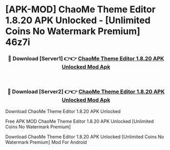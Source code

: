 # [APK-MOD] ChaoMe Theme Editor 1.8.20 APK Unlocked - [Unlimited Coins No Watermark Premium] 46z7i



<div align="center">
<h3>🔴 Download [Server1] 👉👉 <a href="https://momento.my/?title=ChaoMe_Theme_Editor_1.8.20_APK_Unlocked">ChaoMe Theme Editor 1.8.20 APK Unlocked Mod Apk</a></h3><br>

<h3>🔴 Download [Server2] 👉👉 <a href="https://momento.my/?title=ChaoMe_Theme_Editor_1.8.20_APK_Unlocked">ChaoMe Theme Editor 1.8.20 APK Unlocked Mod Apk</a></h3>
</div>



Download ChaoMe Theme Editor 1.8.20 APK Unlocked 

Free APK MOD ChaoMe Theme Editor 1.8.20 APK Unlocked [Unlimited Coins No Watermark Premium]

Download ChaoMe Theme Editor 1.8.20 APK Unlocked [Unlimited Coins No Watermark Premium] Mod For Android
